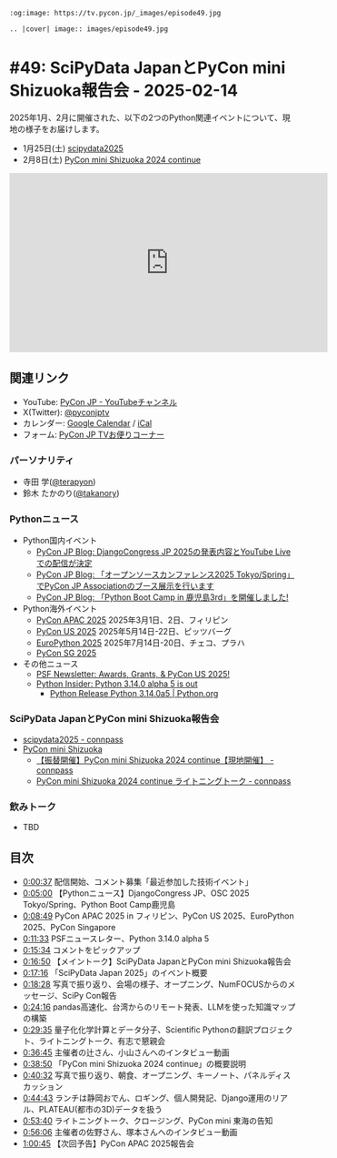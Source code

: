 ```{eval-rst}
:og:image: https://tv.pycon.jp/_images/episode49.jpg

.. |cover| image:: images/episode49.jpg
```
# #49: SciPyData JapanとPyCon mini Shizuoka報告会 - 2025-02-14

2025年1月、2月に開催された、以下の2つのPython関連イベントについて、現地の様子をお届けします。

* 1月25日(土) [scipydata2025](https://scipydata.connpass.com/event/337318/)
* 2月8日(土) [PyCon mini Shizuoka 2024 continue](https://shizuoka.pycon.jp/2024-continue)

<iframe width="560" height="315" src="https://www.youtube.com/embed/-NHOBg43lns?si=m3dvs8nmnoWUND4o" title="YouTube video player" frameborder="0" allow="accelerometer; autoplay; clipboard-write; encrypted-media; gyroscope; picture-in-picture; web-share" referrerpolicy="strict-origin-when-cross-origin" allowfullscreen></iframe>

## 関連リンク

* YouTube: [PyCon JP - YouTubeチャンネル](https://www.youtube.com/user/PyConJP)
* X(Twitter): [@pyconjptv](https://twitter.com/pyconjptv)
* カレンダー: [Google Calendar](https://calendar.google.com/calendar/embed?src=tv%40pycon.jp&ctz=Asia%2FTokyo&mode=AGENDA) / [iCal](https://calendar.google.com/calendar/ical/tv%40pycon.jp/public/basic.ics)
* フォーム: [PyCon JP TVお便りコーナー](https://docs.google.com/forms/d/e/1FAIpQLSfvL4cKteAaG_czTXjofR83owyjXekG9GNDGC6-jRZCb_2HRw/viewform)

### パーソナリティ

* 寺田 学([@terapyon](https://twitter.com))
* 鈴木 たかのり([@takanory](https://twitter.com/takanory))

### Pythonニュース

* Python国内イベント
  * [PyCon JP Blog: DjangoCongress JP 2025の発表内容とYouTube Liveでの配信が決定](https://pyconjp.blogspot.com/2025/02/djangoconngressjp2025-live.html)
  * [PyCon JP Blog: 「オープンソースカンファレンス2025 Tokyo/Spring」でPyCon JP Associationのブース展示を行います](https://pyconjp.blogspot.com/2025/02/pycamp-caravan-osc-2025-tokyo-spring.html)
  * [PyCon JP Blog: 「Python Boot Camp in 鹿児島3rd」を開催しました!](https://pyconjp.blogspot.com/2025/01/pycamp-in-kagoshima-3rd.html)
* Python海外イベント
  * [PyCon APAC 2025](https://pycon-apac.python.ph/) 2025年3月1日、2日、フィリピン
  * [PyCon US 2025](https://us.pycon.org/2025/) 2025年5月14日-22日、ピッツバーグ
  * [EuroPython 2025](https://blog.europython.eu/europython-2025-is-staying-in-prague-and-were-searching-for-contributors/) 2025年7月14日-20日、チェコ、プラハ
  * [PyCon SG 2025](https://pycon.sg/)
* その他ニュース
  * [PSF Newsletter: Awards, Grants, & PyCon US 2025!](https://mailchi.mp/python/python-software-foundation-july-2024-newsletter-19875956)
  * [Python Insider: Python 3.14.0 alpha 5 is out](https://pythoninsider.blogspot.com/2025/02/python-3140-alpha-5-is-out.html)
	* [Python Release Python 3.14.0a5 | Python.org](https://www.python.org/downloads/release/python-3140a5/)

### SciPyData JapanとPyCon mini Shizuoka報告会

* [scipydata2025 - connpass](https://scipydata.connpass.com/event/337318/)
* [PyCon mini Shizuoka](https://shizuoka.pycon.jp/2024-continue)
  * [【振替開催】PyCon mini Shizuoka 2024 continue【現地開催】 - connpass](https://pycon-shizu.connpass.com/event/337283/)
  * [PyCon mini Shizuoka 2024 continue ライトニングトーク - connpass](https://pycon-shizu.connpass.com/event/345153/)

### 飲みトーク

* TBD

## 目次

* [0:00:37](https://www.youtube.com/watch?v=-NHOBg43lns&t=37s) 配信開始、コメント募集「最近参加した技術イベント」
* [0:05:00](https://www.youtube.com/watch?v=-NHOBg43lns&t=300s) 【Pythonニュース】DjangoCongress JP、OSC 2025 Tokyo/Spring、Python Boot Camp鹿児島
* [0:08:49](https://www.youtube.com/watch?v=-NHOBg43lns&t=529s) PyCon APAC 2025 in フィリピン、PyCon US 2025、EuroPython 2025、PyCon Singapore
* [0:11:33](https://www.youtube.com/watch?v=-NHOBg43lns&t=693s) PSFニュースレター、Python 3.14.0 alpha 5
* [0:15:34](https://www.youtube.com/watch?v=-NHOBg43lns&t=934s) コメントをピックアップ
* [0:16:50](https://www.youtube.com/watch?v=-NHOBg43lns&t=1010s) 【メイントーク】SciPyData JapanとPyCon mini Shizuoka報告会
* [0:17:16](https://www.youtube.com/watch?v=-NHOBg43lns&t=1036s) 「SciPyData Japan 2025」のイベント概要
* [0:18:28](https://www.youtube.com/watch?v=-NHOBg43lns&t=1108s) 写真で振り返り、会場の様子、オープニング、NumFOCUSからのメッセージ、SciPy Con報告
* [0:24:16](https://www.youtube.com/watch?v=-NHOBg43lns&t=1456s) pandas高速化、台湾からのリモート発表、LLMを使った知識マップの構築
* [0:29:35](https://www.youtube.com/watch?v=-NHOBg43lns&t=1775s) 量子化化学計算とデータ分子、Scientific Pythonの翻訳プロジェクト、ライトニングトーク、有志で懇親会
* [0:36:45](https://www.youtube.com/watch?v=-NHOBg43lns&t=2205s) 主催者の辻さん、小山さんへのインタビュー動画
* [0:38:50](https://www.youtube.com/watch?v=-NHOBg43lns&t=2330s) 「PyCon mini Shizuoka 2024 continue」の概要説明
* [0:40:32](https://www.youtube.com/watch?v=-NHOBg43lns&t=2432s) 写真で振り返り、朝食、オープニング、キーノート、パネルディスカッション
* [0:44:43](https://www.youtube.com/watch?v=-NHOBg43lns&t=2683s) ランチは静岡おでん、ロギング、個人開発記、Django運用のリアル、PLATEAU(都市の3D)データを扱う
* [0:53:40](https://www.youtube.com/watch?v=-NHOBg43lns&t=3220s) ライトニングトーク、クロージング、PyCon mini 東海の告知
* [0:56:06](https://www.youtube.com/watch?v=-NHOBg43lns&t=3366s) 主催者の佐野さん、塚本さんへのインタビュー動画
* [1:00:45](https://www.youtube.com/watch?v=-NHOBg43lns&t=3645s) 【次回予告】PyCon APAC 2025報告会
